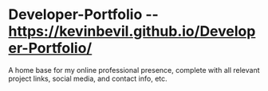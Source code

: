 # Developer-Portfolio -- https://kevinbevil.github.io/Developer-Portfolio/
A home base for my online professional presence, complete with all relevant project links, social media, and contact info, etc.
